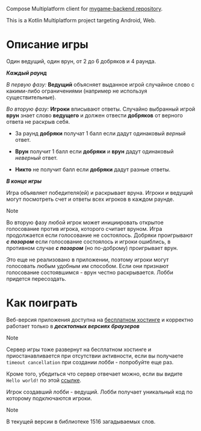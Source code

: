 Compose Multiplatform client for [mygame-backend repository](https://github.com/Cheboksary/ru.mygame.mygame-backend).

This is a Kotlin Multiplatform project targeting Android, Web.

# Описание игры
Один ведущий, один врун, от 2 до 6 добряков и 4 раунда.

***Каждый раунд***

*В первую фазу:*
**Ведущий** объясняет выданное игрой случайное слово с какими-либо ограничениями (например не используя существительные).

*Во вторую фазу:*
**Игроки** вписывают ответы. Случайно выбранный игрой **врун** знает слово **ведущего** и должен отвести **добряков** от верного ответа не раскрыв себя.

- За раунд **добряки** получат 1 балл если дадут одинаковый *верный* ответ.

- **Врун** получит 1 балл если **добряки** и **врун** дадут одинаковый *неверный* ответ.

- **Никто** не получит балл если **добряки** дадут разные ответы.

***В конце игры***

Игра объявляет победителя(ей) и раскрывает вруна. Игроки и ведущий могут посмотреть счет и ответы всех игроков в каждом раунде.

>[!NOTE]
> Во вторую фазу любой игрок может инициировать открытое голосование против игрока, которого считает вруном.
> Игра продолжается если голосование не состоялось.
> Добряки проигрывают ***с позором*** если голосование состоялось и игроки ошиблись, в противном случае ***с позором*** (но по-доброму) проигрывает врун.
>
> Это еще не реализовано в приложении, поэтому игроки могут голосовать любым удобным им способом. Если они признают голосование состоявшимся - врун честно раскрывается. Лобби придется пересоздать.

# Как поиграть

Веб-версия приложения доступна на [бесплатном хостинге](https://mygame-kotlin-wasm.onrender.com/) и корректно работает только в ***десктопных версиях браузеров***

>[!NOTE]
> Сервер игры тоже развернут на бесплатном хостинге и приостанавливается при отсутствии активности, если вы получаете `timeout cancellation` при создании лобби - попробуйте еще раз.
>
> Кроме того, убедиться что сервер отвечает можно, если вы видите `Hello world!` по этой [ссылке](https://ru-mygame-mygame-backend.onrender.com/).

Игрок создавший лобби - ведущий. Лобби получает уникальный код по которому подключаются игроки.

>[!NOTE]
> В текущей версии в библиотеке 1516 загадываемых слов.
